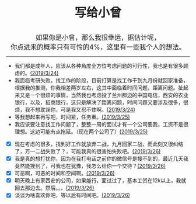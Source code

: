 
<center>
<b>
<font size="6">写给小曾</font>
<br>
</b>

<br>
<br>
<font size="4">如果你是小曾，那么我很幸运，据估计呢，</font>
<br>
<font size="4">你点进来的概率只有可怜的4%，这里有一些我个人的想法。</font>
<br>
</center>

---


* 我们都是成年人，应该从各种角度全方位考虑问题的可行性，我也是有很多顾虑的。[(2019/3/24)]()
* 我面临考研失败，找工作的阶段，目前打算是找工作干到九月份就回家准备，根据我的推测，你我相差两岁左右，这其中面临着时间问题，距离问题。扯起来又是一个很烦的事情，当然我也考虑投了兰州那边的中国电信，西安的农业银行，以及，招商银行，这只是解决了距离问题，时间问题又要涉及很多，很烦，我不想耽误你，可是我又忍不住啊。[(2019/3/24)]()
* 等我想起来再写吧，时间紧，任务重。[(2019/3/25)]()
* 我应该要注意找工作问题了，整整一周的面试才有一个公司要我，工资不是很理想。这边可能有点拖延。（现在两个公司了）[(2019/3/25)]()

- [x] 现在考虑的很多，找到好工作就放弃二战，九月回家二战，而此刻又很纠结了，万一二战失败了？，可能我真的很害怕失败吧。[(2019/3/26)]()
- [x] 我是真的想打扰你，因为在我打电话之前你的微信号是搜不到的，最近几天我竟然能搜到了，可我也在犹豫，我怎么给你一个交待？[(2019/3/26)]()
- [x] 可恶啊，可恶的时间和空间啊。[(2019/3/26)]()
- [x] 明天晚上有家西安的公司，如果能行，面试过了，基本工资在12k以上，我就回去那边去。然后。。。[(2019/3/26)]()
- [x] 谈谈为啥喜欢你吧，等以后有时间吧。[(2019/3/26)]()
